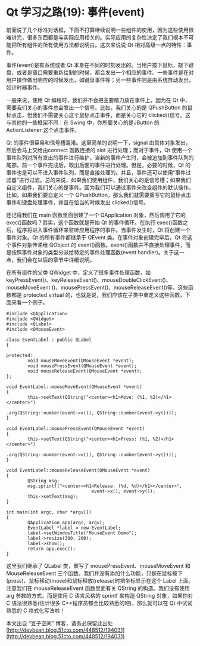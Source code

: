 # Qt 学习之路(19): 事件(event)

前面说了几个标准对话框，下面不打算继续说明一些组件的使用，因为这些使用很难讲完，很多东西都是与实际应用相关的。实际应用的复杂性决定了我们根本不可能把所有组件的所有使用方法都说明白。这次来说说 Qt 相对高级一点的特性：事件。
 
事件(event)是有系统或者 Qt 本身在不同的时刻发出的。当用户按下鼠标，敲下键盘，或者是窗口需要重新绘制的时候，都会发出一个相应的事件。一些事件是在对用户操作做出响应的时候发出，如键盘事件等；另一些事件则是由系统自动发出，如计时器事件。
 
一般来说，使用 Qt 编程时，我们并不会把主要精力放在事件上，因为在 Qt 中，需要我们关心的事件总会发出一个信号。比如，我们关心的是 QPushButton 的鼠标点击，但我们不需要关心这个鼠标点击事件，而是关心它的 clicked()信号。这与其他的一些框架不同：在 Swing 中，你所要关心的是JButton 的 ActionListener 这个点击事件。
 
Qt 的事件很容易和信号槽混淆。这里简单的说明一下，signal 由具体对象发出，然后会马上交给由connect 函数连接的 slot 进行处理；而对于事件，Qt 使用一个事件队列对所有发出的事件进行维护，当新的事件产生时，会被追加到事件队列的尾部，前一个事件完成后，取出后面的事件进行处理。但是，必要的时候，Qt 的事件也是可以不进入事件队列，而是直接处理的。并且，事件还可以使用“事件过滤器”进行过滤。总的来说，如果我们使用组件，我们关心的是信号槽；如果我们自定义组件，我们关心的是事件。因为我们可以通过事件来改变组件的默认操作。比如，如果我们要自定义一个 QPushButton，那么我们就需要重写它的鼠标点击事件和键盘处理事件，并且在恰当的时候发出 clicked()信号。
 
还记得我们在 main 函数里面创建了一个 QApplication 对象，然后调用了它的 exec()函数吗？其实，这个函数就是开始 Qt 的事件循环。在执行 exec()函数之后，程序将进入事件循环来监听应用程序的事件。当事件发生时，Qt 将创建一个事件对象。Qt 的所有事件都继承于 QEvent 类。在事件对象创建完毕后，Qt 将这个事件对象传递给 QObject 的 event()函数。event()函数并不直接处理事件，而是按照事件对象的类型分派给特定的事件处理函数(event handler)。关于这一点，我们会在以后的章节中详细说明。
 
在所有组件的父类 QWidget 中，定义了很多事件处理函数，如 keyPressEvent()、keyReleaseEvent()、mouseDoubleClickEvent()、mouseMoveEvent ()、mousePressEvent()、mouseReleaseEvent()等。这些函数都是 protected virtual 的，也就是说，我们应该在子类中重定义这些函数。下面来看一个例子。

```
#include <QApplication> 
#include <QWidget> 
#include <QLabel> 
#include <QMouseEvent> 
 
class EventLabel : public QLabel 
{ 
 
protected: 
        void mouseMoveEvent(QMouseEvent *event); 
        void mousePressEvent(QMouseEvent *event); 
        void mouseReleaseEvent(QMouseEvent *event); 
}; 
 
void EventLabel::mouseMoveEvent(QMouseEvent *event) 
{ 
        this->setText(QString("<center><h1>Move: (%1, %2)</h1></center>") 
                                                        .arg(QString::number(event->x()), QString::number(event->y()))); 
} 
 
void EventLabel::mousePressEvent(QMouseEvent *event) 
{ 
        this->setText(QString("<center><h1>Press: (%1, %2)</h1></center>") 
                                                        .arg(QString::number(event->x()), QString::number(event->y()))); 
} 
 
void EventLabel::mouseReleaseEvent(QMouseEvent *event) 
{ 
        QString msg; 
        msg.sprintf("<center><h1>Release: (%d, %d)</h1></center>", 
                                event->x(), event->y()); 
        this->setText(msg); 
} 
 
int main(int argc, char *argv[]) 
{ 
        QApplication app(argc, argv); 
        EventLabel *label = new EventLabel; 
        label->setWindowTitle("MouseEvent Demo"); 
        label->resize(300, 200); 
        label->show(); 
        return app.exec(); 
}
```

这里我们继承了 QLabel 类，重写了 mousePressEvent、mouseMoveEvent 和 MouseReleaseEvent 三个函数。我们并没有添加什么功能，只是在鼠标按下(press)、鼠标移动(move)和鼠标释放(release)时把坐标显示在这个 Label 上面。注意我们在 mouseReleaseEvent 函数里面有关 QString 的构造。我们没有使用 arg 参数的方式，而是使用 C 语言风格的 sprintf 来构造 QString 对象，如果你对 C 语法很熟悉(估计很多 C++程序员都会比较熟悉的吧)，那么就可以在 Qt 中试试熟悉的 C 格式化写法啦！

本文出自 “豆子空间” 博客，请务必保留此出处 [http://devbean.blog.51cto.com/448512/194031](http://devbean.blog.51cto.com/448512/194031)